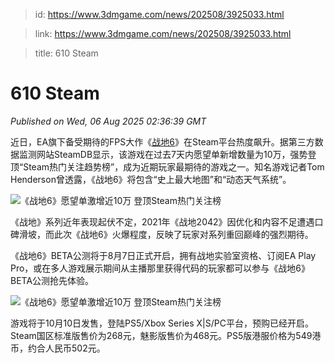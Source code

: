 > id: https://www.3dmgame.com/news/202508/3925033.html

> link: https://www.3dmgame.com/news/202508/3925033.html

> title: 610 Steam

# 610 Steam
_Published on Wed, 06 Aug 2025 02:36:39 GMT_

近日，EA旗下备受期待的FPS大作《[战地6](https://www.3dmgame.com/games/battlefield6/)》在Steam平台热度飙升。据第三方数据监测网站SteamDB显示，该游戏在过去7天内愿望单新增数量为10万，强势登顶“Steam热门关注趋势榜”，成为近期玩家最期待的游戏之一。知名游戏记者Tom Henderson曾透露，《战地6》将包含“史上最大地图”和“动态天气系统”。

![《战地6》愿望单激增近10万 登顶Steam热门关注榜](https://img.3dmgame.com/uploads/images/news/20250806/1754447756_307740_jpg_r.jpg)

《战地》系列近年表现起伏不定，2021年《战地2042》因优化和内容不足遭遇口碑滑坡，而此次《战地6》火爆程度，反映了玩家对系列重回巅峰的强烈期待。

《战地6》BETA公测将于8月7日正式开启，拥有战地实验室资格、订阅EA Play Pro，或在多人游戏展示期间从主播那里获得代码的玩家都可以参与《战地6》BETA公测抢先体验。

![《战地6》愿望单激增近10万 登顶Steam热门关注榜](https://img.3dmgame.com/uploads/images/news/20250806/1754447772_955409_jpg_r.jpg)

游戏将于10月10日发售，登陆PS5/Xbox Series X|S/PC平台，预购已经开启。Steam国区标准版售价为268元，魅影版售价为468元。PS5版港服价格为549港币，约合人民币502元。
